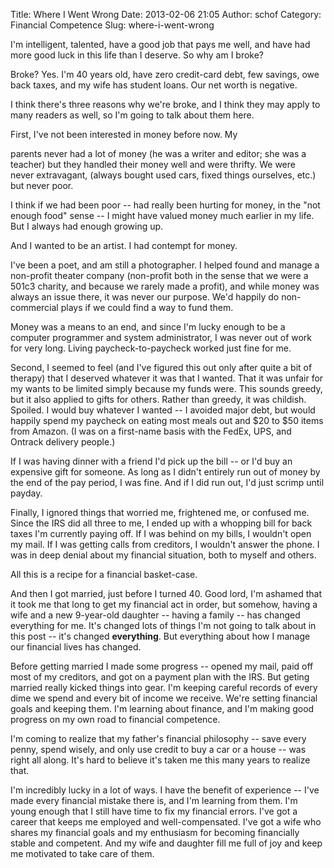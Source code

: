 Title: Where I Went Wrong
Date: 2013-02-06 21:05
Author: schof
Category: Financial Competence
Slug: where-i-went-wrong

I'm intelligent, talented, have a good job that pays me well, and have
had more good luck in this life than I deserve. So why am I broke?

Broke? Yes. I'm 40 years old, have zero credit-card debt, few savings,
owe back taxes, and my wife has student loans. Our net worth is
negative.

I think there's three reasons why we're broke, and I think they may
apply to many readers as well, so I'm going to talk about them here.

<!--more-->First, I've not been interested in money before now. My
parents never had a lot of money (he was a writer and editor; she was a
teacher) but they handled their money well and were thrifty. We were
never extravagant, (always bought used cars, fixed things ourselves,
etc.) but never poor.

I think if we had been poor -- had really been hurting for money, in the
"not enough food" sense -- I might have valued money much earlier in my
life. But I always had enough growing up.

And I wanted to be an artist. I had contempt for money.

I've been a poet, and am still a photographer. I helped found and manage
a non-profit theater company (non-profit both in the sense that we were
a 501c3 charity, and because we rarely made a profit), and while money
was always an issue there, it was never our purpose. We'd happily do
non-commercial plays if we could find a way to fund them.

Money was a means to an end, and since I'm lucky enough to be a computer
programmer and system administrator, I was never out of work for very
long. Living paycheck-to-paycheck worked just fine for me.

Second, I seemed to feel (and I've figured this out only after quite a
bit of therapy) that I deserved whatever it was that I wanted. That it
was unfair for my wants to be limited simply because my funds were. This
sounds greedy, but it also applied to gifts for others. Rather than
greedy, it was childish. Spoiled. I would buy whatever I wanted -- I
avoided major debt, but would happily spend my paycheck on eating most
meals out and \$20 to \$50 items from Amazon. (I was on a first-name
basis with the FedEx, UPS, and Ontrack delivery people.)

If I was having dinner with a friend I'd pick up the bill -- or I'd buy
an expensive gift for someone. As long as I didn't entirely run out of
money by the end of the pay period, I was fine. And if I did run out,
I'd just scrimp until payday.

Finally, I ignored things that worried me, frightened me, or confused
me. Since the IRS did all three to me, I ended up with a whopping bill
for back taxes I'm currently paying off. If I was behind on my bills, I
wouldn't open my mail. If I was getting calls from creditors, I wouldn't
answer the phone. I was in deep denial about my financial situation,
both to myself and others.

All this is a recipe for a financial basket-case.

And then I got married, just before I turned 40. Good lord, I'm ashamed
that it took me that long to get my financial act in order, but somehow,
having a wife and a new 9-year-old daughter -- having a family -- has
changed everything for me. It's changed lots of things I'm not going to
talk about in this post -- it's changed **everything**. But everything
about how I manage our financial lives has changed.

Before getting married I made some progress -- opened my mail, paid off
most of my creditors, and got on a payment plan with the IRS. But geting
married really kicked things into gear. I'm keeping careful records of
every dime we spend and every bit of income we receive. We're setting
financial goals and keeping them. I'm learning about finance, and I'm
making good progress on my own road to financial competence.

I'm coming to realize that my father's financial philosophy -- save
every penny, spend wisely, and only use credit to buy a car or a
house -- was right all along. It's hard to believe it's taken me this
many years to realize that.

I'm incredibly lucky in a lot of ways. I have the benefit of
experience -- I've made every financial mistake there is, and I'm
learning from them. I'm young enough that I still have time to fix my
financial errors. I've got a career that keeps me employed and
well-compensated. I've got a wife who shares my financial goals and my
enthusiasm for becoming financially stable and competent. And my wife
and daughter fill me full of joy and keep me motivated to take care of
them.

